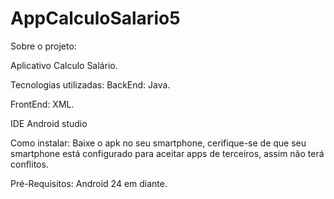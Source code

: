 # AppCalculoSalario5


Sobre o projeto:

Aplicativo Calculo Salário.





Tecnologias utilizadas:
BackEnd:
Java.

FrontEnd:
XML.

IDE
Android studio

Como instalar:
Baixe o apk no seu smartphone, cerifique-se de que seu smartphone está configurado para aceitar apps de terceiros, assim não terá conflitos.

Pré-Requisitos:
Android 24 em diante.
